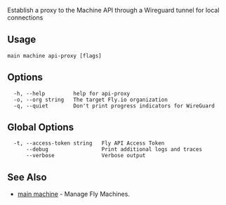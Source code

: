 Establish a proxy to the Machine API through a Wireguard tunnel for local connections


## Usage
~~~
main machine api-proxy [flags]
~~~

## Options

~~~
  -h, --help         help for api-proxy
  -o, --org string   The target Fly.io organization
  -q, --quiet        Don't print progress indicators for WireGuard
~~~

## Global Options

~~~
  -t, --access-token string   Fly API Access Token
      --debug                 Print additional logs and traces
      --verbose               Verbose output
~~~

## See Also

* [main machine](/docs/flyctl/main-machine/)	 - Manage Fly Machines.

